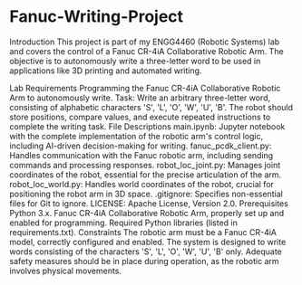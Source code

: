 # Fanuc-Writing-Project
Introduction
This project is part of my ENGG4460 (Robotic Systems) lab and covers the control of a Fanuc CR-4iA Collaborative Robotic Arm. The objective is to autonomously write a three-letter word to be used in applications like 3D printing and automated writing.

Lab Requirements
Programming the Fanuc CR-4iA Collaborative Robotic Arm to autonomously write.
Task: Write an arbitrary three-letter word, consisting of alphabetic characters 'S', 'L', 'O', 'W', 'U', 'B'.
The robot should store positions, compare values, and execute repeated instructions to complete the writing task.
File Descriptions
main.ipynb: Jupyter notebook with the complete implementation of the robotic arm's control logic, including AI-driven decision-making for writing.
fanuc_pcdk_client.py: Handles communication with the Fanuc robotic arm, including sending commands and processing responses.
robot_loc_joint.py: Manages joint coordinates of the robot, essential for the precise articulation of the arm.
robot_loc_world.py: Handles world coordinates of the robot, crucial for positioning the robot arm in 3D space.
.gitignore: Specifies non-essential files for Git to ignore.
LICENSE: Apache License, Version 2.0.
Prerequisites
Python 3.x.
Fanuc CR-4iA Collaborative Robotic Arm, properly set up and enabled for programming.
Required Python libraries (listed in requirements.txt).
Constraints
The robotic arm must be a Fanuc CR-4iA model, correctly configured and enabled.
The system is designed to write words consisting of the characters 'S', 'L', 'O', 'W', 'U', 'B' only.
Adequate safety measures should be in place during operation, as the robotic arm involves physical movements.
